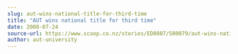 ```yaml
---
slug: aut-wins-national-title-for-third-time
title: "AUT wins national title for third time"
date: 2008-07-24
source-url: https://www.scoop.co.nz/stories/ED0807/S00079/aut-wins-national-title-for-third-time.htm
author: aut-university
---
```

